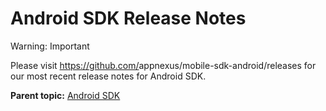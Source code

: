 # Android SDK Release Notes

<div class="body">

<div class="note warning">

<span class="warningtitle">Warning:</span> Important

Please visit
<a href="https://github.com/appnexus/mobile-sdk-android/releases"
class="xref" target="_blank">https://github.com/<span
class="ph">appnexus</span>/mobile-sdk-android/releases</a> for our most
recent release notes for Android SDK.

</div>

</div>

<div class="related-links">

<div class="familylinks">

<div class="parentlink">

**Parent topic:**
<a href="android-sdk.html" class="link">Android SDK</a>

</div>

</div>

</div>
